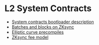 # L2 System Contracts

- [System contracts bootloader description](./system_contracts_bootloader_description.md)
- [Batches and blocks on ZKsync](./batches_and_blocks_on_zksync.md)
- [Elliptic curve precompiles](./elliptic_curve_precompiles.md)
- [ZKsync fee model](./zksync_fee_model.md)